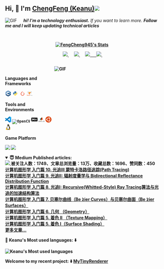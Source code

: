 ## Hi, 👋  I'm <a href="https://www.zhihu.com/people/cheng-feng-28-76" target="_blank">ChengFeng (Keanu)</a><img src="https://media.giphy.com/media/WUlplcMpOCEmTGBtBW/giphy.gif" width="50">  <sup>

<img align="left" alt="GIF" src="https://media.giphy.com/media/4N1wOi78ZGzSB6H7vK/giphy.gif" width="60" title="Say HI"> <em><b>hi! I'm a technology enthusiast.</b> If you want to learn more. <b>Follow me and I will keep updating technical articles</em>

<br>

<p align="center">
  <a href="https://github.com/FengCheng945" class="rich-diff-level-one">
    <img src="https://github-readme-stats.vercel.app/api?username=FengCheng945&hide=issues&title_color=333&text_color=777" alt="FengCheng945's Stats" >
  </a>
</p>

<p align="center">

  </a>
  &emsp;
  <a href="https://blog.csdn.net/m0_53592066?spm=1010.2135.3001.5421" target="_blank" alt="CSDN" title="CSDN">
    <img src="https://img.icons8.com/material/48/000000/csdn.png" width="30px"/>
  </a>
  &emsp;
  <a href="https://www.zhihu.com/people/cheng-feng-28-76" target="_blank" alt="Zhihu" title="Zhihu">
    <img src="https://img.icons8.com/material-two-tone/50/000000/zhihu.png" width="28px"/>
  </a>
  &emsp;
  <a href="https://space.bilibili.com/323348711" target="_blank" alt="Bilibili" title="Bilibili">
    <img src="https://user-images.githubusercontent.com/29084184/129467562-a754907c-c128-40d0-80ad-86e89bdda3d6.png" width="30px"/>
  &emsp;
  <a href="https://www.linkedin.cn/injobs/in/%E7%83%BD-%E7%A8%8B-a7a25b233" target="_blank" alt="LinkedIn" title="LinkedIn">
    <img src="https://img.icons8.com/ios-filled/256/000000/linkedin.svg" width="26px"/>
  </a>
  &emsp;

</p>

<h2></h2>

<img align="right" alt="GIF" src="https://media.giphy.com/media/zOvBKUUEERdNm/giphy.gif?raw=true" width="343" height="220" title="为什么运行不通过！！!"> &nbsp;&nbsp;&nbsp;&nbsp;

**Languages and Frameworks** 

<code><img height="20" src="https://raw.githubusercontent.com/github/explore/80688e429a7d4ef2fca1e82350fe8e3517d3494d/topics/cpp/cpp.png" alt="C++" title="C++"></code>
<code><img height="20" src="https://raw.githubusercontent.com/github/explore/80688e429a7d4ef2fca1e82350fe8e3517d3494d/topics/python/python.png" alt="Python" title="Python"></code>
<code><img height="20" src="utils/pytorch-logo.png" alt="PyTorch" title="PyTorch"></code>
<code><img height="20" src="https://raw.githubusercontent.com/github/explore/80688e429a7d4ef2fca1e82350fe8e3517d3494d/topics/tensorflow/tensorflow.png" alt="TensorFlow" title="TensorFlow"></code>


**Tools and Environments**

<code><img height="20" src="https://raw.githubusercontent.com/github/explore/80688e429a7d4ef2fca1e82350fe8e3517d3494d/topics/visual-studio-code/visual-studio-code.png" alt="VSCode" title="VSCode"></code>
<code><img height="20" src="https://camo.githubusercontent.com/ce9fb3389462f2c9444f863e410f0d17d04b216beba8749a015011887eadfbaf/68747470733a2f2f7777772e766563746f726c6f676f2e7a6f6e652f6c6f676f732f6f70656e63762f6f70656e63762d69636f6e2e737667" alt="OpenCV" title="OpenCV"></code>
<code><img height="20" src="https://raw.githubusercontent.com/github/explore/80688e429a7d4ef2fca1e82350fe8e3517d3494d/topics/markdown/markdown.png" alt="Markdown" title="MarkDown"></code>
<code><img height="20" src="https://raw.githubusercontent.com/github/explore/80688e429a7d4ef2fca1e82350fe8e3517d3494d/topics/matlab/matlab.png" alt="Matlab" title="Matlab"></code>
<code><img height="20" src="https://raw.githubusercontent.com/github/explore/80688e429a7d4ef2fca1e82350fe8e3517d3494d/topics/ubuntu/ubuntu.png" alt="Ubuntu" title="Ubuntu"></code>
<code><img height="20" src="https://raw.githubusercontent.com/github/explore/80688e429a7d4ef2fca1e82350fe8e3517d3494d/topics/linux/linux.png" alt="Linux" title="Linux"></code>
<br>
  
Game Platform 
  
[![](https://img.shields.io/badge/Steam-000000?style=for-the-badge&logo=steam&logoColor=white)](https://steamcommunity.com/profiles/76561198254582391/)
[![](https://img.shields.io/badge/PlayStation-003791?style=for-the-badge&logo=playstation&logoColor=white)](https://www.playstation.com/zh-hans-cn/)

<details open>
 
 <summary> 😇 <b>Medium Published articles</b>: </summary>
    <a href="https://www.zhihu.com/people/cheng-feng-28-76" target="_blank" alt="Zhihu" title="Zhihu">
    <img src="https://img.icons8.com/material-two-tone/50/000000/zhihu.png" width="16px"/>
  </a> 被关注人数：1749、文章总浏览量：13万、收藏总数：1696、赞同数：450
  <br>
  <a href="https://zhuanlan.zhihu.com/p/468603262" target="_blank">计算机图形学 入门篇 10. 光追III 蒙特卡洛路径追踪(Path Tracing)</a>
  <br>
  <a href="https://zhuanlan.zhihu.com/p/466818755" target="_blank">计算机图形学 入门篇 9. 光追II: 辐射度量学与 Bidirectional Reflectance Distribution Function</a>
  <br>
  <a href="https://zhuanlan.zhihu.com/p/466122358" target="_blank">计算机图形学 入门篇 8. 光追I: Recursive(Whitted-Style) Ray Tracing算法与光追的加速结构算法</a>
  <br>
  <a href="https://zhuanlan.zhihu.com/p/464686081" target="_blank">计算机图形学 入门篇 7. 贝塞尔曲线（Be ́zier Curves）与贝塞尔曲面（Be ́zier Surfaces）</a>
  <br>
  <a href="https://zhuanlan.zhihu.com/p/460950331" target="_blank">计算机图形学 入门篇 6. 几何 （Geometry）</a>
  <br>
  <a href="https://zhuanlan.zhihu.com/p/453457104" target="_blank">计算机图形学 入门篇 5. 着色 II （Texture Mapping）</a>
  <br>
  <a href="https://zhuanlan.zhihu.com/p/452570902" target="_blank">计算机图形学 入门篇 5. 着色 I（Surface Shading）</a>
  <br>
   <a href="https://www.zhihu.com/people/cheng-feng-28-76" target="_blank">更多文章...</a>
  <br>
</details>

🚧 **Keanu's Most used languages: ⬇️**
 <br>
  
![Keanu's Most used languages](https://github-readme-stats.vercel.app/api/top-langs/?username=FengCheng945&layout=compact&hide_border=true&langs_count=10)

**Welcome to my recent project: ⬇️**
  <a href="https://github.com/FengCheng945/MyTinyRenderer" target="_blank">MyTinyRenderer</a>
  <br>
